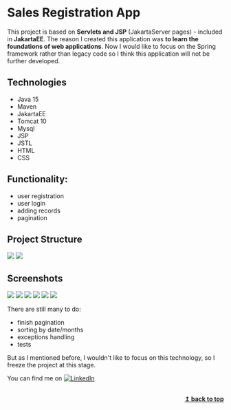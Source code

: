 # Sales Registration App <span id="top"></span>
 
This project is based on **Servlets and JSP** (JakartaServer pages) - included in **JakartaEE**.
The reason I created this application was **to learn the foundations of web applications**.
Now I would like to focus on the Spring framework rather than legacy code so I think this application will not be further developed.

## Technologies
* Java 15
* Maven
* JakartaEE
* Tomcat 10
* Mysql
* JSP
* JSTL
* HTML
* CSS



## Functionality:
* user registration
* user login
* adding records
* pagination

## Project Structure
![](readme-images/project-structure0.png)
![](readme-images/project-structure1.png)

## Screenshots
![](readme-images/sl-page0.png)
![](readme-images/sl-page1.png)
![](readme-images/sl-page2.png)
![](readme-images/sl-page3.png)
![](readme-images/sl-page4.png)
![](readme-images/sl-page5.png)

There are still many to do:
* finish pagination 
* sorting by date/months
* exceptions handling
* tests

But as I mentioned before, I wouldn't like to focus on this technology, so I freeze the project at this stage.

You can find me on [![LinkedIn][linkedin-icon]][linkedin-profile]

[linkedin-icon]: readme-images/linkedin.png

[linkedin-profile]: https://www.linkedin.com/in/krzysztof-filak/

<br/>
<div align="right">
    <b><a href="#top">↥ back to top</a></b>
</div>
<br/>